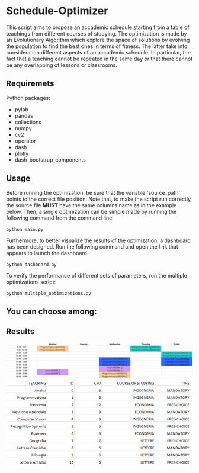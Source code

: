 # Schedule-Optimizer

This script aims to propose an accademic schedule starting from a table of teachings from different courses of studying. The optimization is made by an Evolutionary Algorithm which explore the space of solutions by evolving the population to find the best ones in terms of fitness. The latter take into consideration different aspects of an accademic schedule. In particular, the fact that a teaching cannot be repeated in the same day or that there cannot be any overlapping of lessons or classrooms.
## Requiremets
Python packages:   
- pylab
- pandas
- collections
- numpy
- cv2
- operator
- dash
- plotly
- dash_bootstrap_components

## Usage
Before running the optimization, be sure that the variable 'source_path' points to the correct file position.
Note that, to make the script run correctly, the source file **MUST** have the same columns'name as in the example below. 
Then, a single optimization can be simple made by running the following command from the command line:
```
python main.py
```
Furthermore, to better visualize the results of the optimization, a dashboard has been designed. 
Run the following command and open the link that appears to launch the dashboard.
```
python dashboard.py
```
To verify the performance of different sets of parameters, run the multiple optimizations script:
```
python multiple_optimizations.py
```
You can choose among:
- 

## Results
![Tux, the Linux mascot](/example_images/schedule.png)
![Tux, the Linux mascot](/example_images/source.png)
